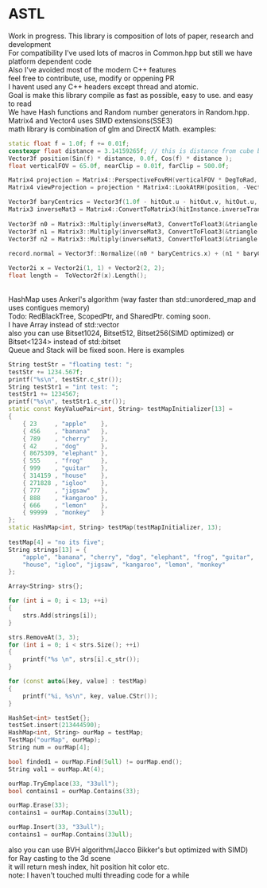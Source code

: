 # ASTL

Work in progress. This library is composition of lots of paper, research and development <br>
For compatibility I've used lots of macros in Common.hpp but still we have platform dependent code <br>
Also I've avoided most of the modern C++ features <br>
feel free to contribute, use, modify or oppening PR<br>
I havent used any C++ headers except thread and atomic.<br>
Goal is make this library compile as fast as possible,  easy to use. and easy to read <br>
We have Hash functions and Random number generators in Random.hpp. <br>
Matrix4 and Vector4 uses SIMD extensions(SSE3)<br>
math library is combination of glm and DirectX Math. examples:
```cpp
static float f = 1.0f; f += 0.01f;
constexpr float distance = 3.14159265f; // this is distance from cube but I did use pi anyways 
Vector3f position(Sin(f) * distance, 0.0f, Cos(f) * distance );
float verticalFOV = 65.0f, nearClip = 0.01f, farClip = 500.0f;

Matrix4 projection = Matrix4::PerspectiveFovRH(verticalFOV * DegToRad, m_NativeWindow->GetWidth(), m_NativeWindow->GetHeight(), nearClip, farClip);
Matrix4 viewProjection = projection * Matrix4::LookAtRH(position, -Vector3f::Normalize(position), Vector3f::Up());

Vector3f baryCentrics = Vector3f(1.0f - hitOut.u - hitOut.v, hitOut.u, hitOut.v);
Matrix3 inverseMat3 = Matrix4::ConvertToMatrix3(hitInstance.inverseTransform);
		
Vector3f n0 = Matrix3::Multiply(inverseMat3, ConvertToFloat3(&triangle.normal0x));
Vector3f n1 = Matrix3::Multiply(inverseMat3, ConvertToFloat3(&triangle.normal1x));
Vector3f n2 = Matrix3::Multiply(inverseMat3, ConvertToFloat3(&triangle.normal2x));
	        
record.normal = Vector3f::Normalize((n0 * baryCentrics.x) + (n1 * baryCentrics.y) + (n2 * baryCentrics.z));

Vector2i x = Vector2i(1, 1) + Vector2(2, 2);
float length =  ToVector2f(x).Length();
```
<br>
HashMap uses Ankerl's algorithm (way faster than std::unordered_map and uses contigues memory)<br>
Todo: RedBlackTree, ScopedPtr, and SharedPtr. coming soon.<br>
I have Array<T> instead of std::vector<T> <br>
also you can use Bitset1024, Bitset512, Bitset256(SIMD optimized) or Bitset<1234> instead of std::bitset <br>
Queue and Stack will be fixed soon. Here is examples

```cpp
String testStr = "floating test: ";
testStr += 1234.567f;
printf("%s\n", testStr.c_str());
String testStr1 = "int test: ";
testStr1 += 1234567;
printf("%s\n", testStr1.c_str());
static const KeyValuePair<int, String> testMapInitializer[13] =
{
    { 23     , "apple"    },
    { 456    , "banana"   },
    { 789    , "cherry"   },
    { 42     , "dog"      },
    { 8675309, "elephant" },
    { 555    , "frog"     },
    { 999    , "guitar"   },
    { 314159 , "house"    },
    { 271828 , "igloo"    },
    { 777    , "jigsaw"   },
    { 888    , "kangaroo" },
    { 666    , "lemon"    },
    { 99999  , "monkey"   }
};
static HashMap<int, String> testMap(testMapInitializer, 13);
        
testMap[4] = "no its five";
String strings[13] = {
    "apple", "banana", "cherry", "dog", "elephant", "frog", "guitar",
    "house", "igloo", "jigsaw", "kangaroo", "lemon", "monkey"
};       

Array<String> strs{};

for (int i = 0; i < 13; ++i)
{
    strs.Add(strings[i]);
}

strs.RemoveAt(3, 3);
for (int i = 0; i < strs.Size(); ++i)
{
    printf("%s \n", strs[i].c_str());
}

for (const auto&[key, value] : testMap)
{
    printf("%i, %s\n", key, value.CStr());
}

HashSet<int> testSet{};
testSet.insert(213444590);
HashMap<int, String> ourMap = testMap;
TestMap("ourMap", ourMap);
String num = ourMap[4];

bool finded1 = ourMap.Find(5ull) != ourMap.end();
String val1 = ourMap.At(4);

ourMap.TryEmplace(33, "33ull");
bool contains1 = ourMap.Contains(33);

ourMap.Erase(33);
contains1 = ourMap.Contains(33ull);

ourMap.Insert(33, "33ull");
contains1 = ourMap.Contains(33ull);
```
also you can use BVH algorithm(Jacco Bikker's but optimized with SIMD) for Ray casting to the 3d scene<br>
it will return mesh index, hit position hit color etc.<br>
note: I haven't touched multi threading code for a while